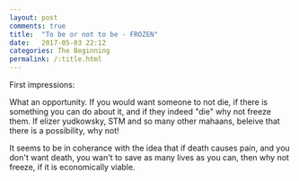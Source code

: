 ```yaml
---
layout: post
comments: true
title:  "To be or not to be - FROZEN"
date:   2017-05-03 22:12
categories: The Beginning
permalink: /:title.html
---
```


First impressions:

What an opportunity. If you would want someone to not die, if there is something you can do about it, and if they indeed "die" why not freeze them. If elizer yudkowsky, STM and so many other mahaans, beleive that there is a possibility, why not! 

It seems to be in coherance with the idea that if death causes pain, and you don't want death, you wan't to save as many lives as you can, then why not freeze, if it is economically viable.
